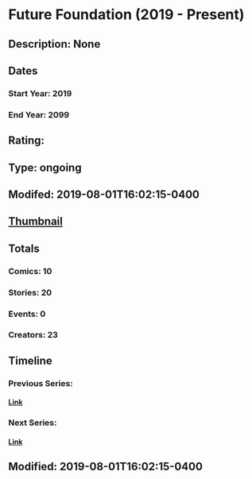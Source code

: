 # Future Foundation (2019 - Present)
## Description: None
## Dates
### Start Year: 2019
### End Year: 2099
## Rating: 
## Type: ongoing
## Modifed: 2019-08-01T16:02:15-0400
## [Thumbnail](http://i.annihil.us/u/prod/marvel/i/mg/f/03/5d43453f47656.jpg)
## Totals
### Comics: 10
### Stories: 20
### Events: 0
### Creators: 23
## Timeline
### Previous Series: 
#### [Link]()
### Next Series: 
#### [Link]()
## Modified: 2019-08-01T16:02:15-0400